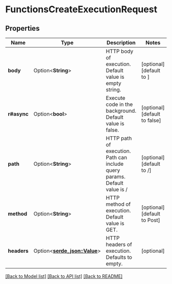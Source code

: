 # FunctionsCreateExecutionRequest

## Properties

Name | Type | Description | Notes
------------ | ------------- | ------------- | -------------
**body** | Option<**String**> | HTTP body of execution. Default value is empty string. | [optional][default to ]
**r#async** | Option<**bool**> | Execute code in the background. Default value is false. | [optional][default to false]
**path** | Option<**String**> | HTTP path of execution. Path can include query params. Default value is / | [optional][default to /]
**method** | Option<**String**> | HTTP method of execution. Default value is GET. | [optional][default to Post]
**headers** | Option<[**serde_json::Value**](.md)> | HTTP headers of execution. Defaults to empty. | [optional]

[[Back to Model list]](../README.md#documentation-for-models) [[Back to API list]](../README.md#documentation-for-api-endpoints) [[Back to README]](../README.md)


